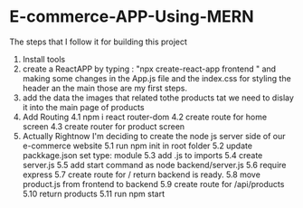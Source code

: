 # E-commerce-APP-Using-MERN

The steps that I follow it for building this project

1. Install tools
2. create a ReactAPP by typing : "npx create-react-app frontend " and making some changes in the App.js file and the index.css for styling the header an the main those are my first steps.
3. add the data the images that related tothe products tat we need to dislay it into the main page of products
4. Add Routing
   4.1 npm i react router-dom
   4.2 create route for home screen
   4.3 create router for product screen
5. Actually Rightnow I'm deciding to create the node js server side of our e-commerce website
   5.1 run npm init in root folder
   5.2 update packkage.json set type: module
   5.3 add .js to imports
   5.4 create server.js
   5.5 add start command as node backend/server.js
   5.6 require express
   5.7 create route for / return backend is ready.
   5.8 move product.js from frontend to backend
   5.9 create route for /api/products
   5.10 return products
   5.11 run npm start
